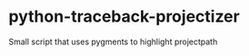 python-traceback-projectizer
============================

Small script that uses pygments to highlight projectpath